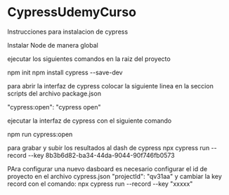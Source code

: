 # CypressUdemyCurso
 
Instrucciones para instalacion de cypress

Instalar Node de manera global

ejecutar los siguientes comandos en la raiz del proyecto

npm init 
npm install cypress --save-dev

para abrir la interfaz de cypress colocar la siguiente linea en la seccion scripts del archivo package.json

"cypress:open": "cypress open"

ejecutar la interfaz de cypress con el siguiente comando

npm run cypress:open

para grabar y subir los resultados al dash de cypress
npx cypress run --record --key 8b3b6d82-ba34-44da-9044-90f746fb0573


PAra configurar una nuevo dasboard es necesario configurar el id de proyecto en el archivo cypress.json   "projectId": "qv31aa" y cambiar la key record con el comando: npx cypress run --record --key "xxxxx"
